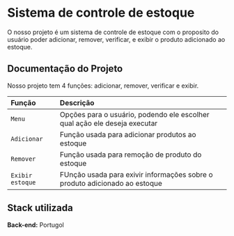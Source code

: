 # Sistema de controle de estoque

O nosso projeto é um sistema de controle de estoque com o proposito do usuário poder adicionar, remover, verificar, e exibir o produto adicionado ao estoque.



## Documentação do Projeto

Nosso projeto tem 4 funções: adicionar, remover, verificar e exibir. 

| Função   |         Descrição                           |
| :---------- |  :---------------------------------- |
| `Menu` |Opções para o usuário, podendo ele escolher qual ação ele deseja executar| 
|  `Adicionar`|Função usada para adicionar produtos ao estoque|
| `Remover` | Função usada para remoção de produto do estoque|
| `Exibir estoque`|FUnção usada para exivir informações sobre o produto adicionado ao estoque|



## Stack utilizada

**Back-end:** Portugol
